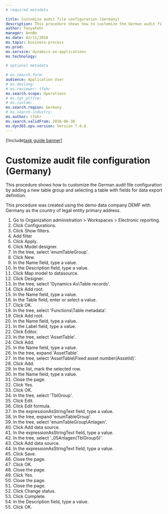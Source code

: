 ```yaml
--- 
# required metadata 
 
title: Customize audit file configuration (Germany)
description: This procedure shows how to customize the German audit file configuration by adding a new table group and selecting a table with fields for data export definition. 
author: TonyaFehr 
manager: AnnBe 
ms.date: 02/11/2016
ms.topic: business-process 
ms.prod:  
ms.service: dynamics-ax-applications 
ms.technology:  
 
# optional metadata 
 
# ms.search.form:   
audience: Application User 
# ms.devlang:  
# ms.reviewer: tfehr 
ms.search.scope: Operations 
# ms.tgt_pltfrm:  
# ms.custom:  
ms.search.region: Germany
# ms.search.industry: 
ms.author: tfehr 
ms.search.validFrom: 2016-06-30 
ms.dyn365.ops.version: Version 7.0.0 
---
```


[!include[task guide banner](../../includes/task-guide-banner.md)]

# Customize audit file configuration (Germany)

This procedure shows how to customize the German audit file configuration by adding a new table group and selecting a table with fields for data export definition. 
This procedure was created using the demo data company DEMF with Germany as the country of legal entity primary address.

1. Go to Organization administration > Workspaces > Electronic reporting.
2. Click Configurations.
3. Click Show filters.
4. Add filter
5. Click Apply.
6. Click Model designer.
7. In the tree, select 'enumTableGroup'.
8. Click New.
9. In the Name field, type a value.
10. In the Description field, type a value.
11. Click Map model to datasource.
12. Click Designer.
13. In the tree, select 'Dynamics Ax\Table records'.
14. Click Add root.
15. In the Name field, type a value.
16. In the Table field, enter or select a value.
17. Click OK.
18. In the tree, select 'Functions\Table metadata'.
19. Click Add root.
20. In the Name field, type a value.
21. In the Label field, type a value.
22. Click Editor.
23. In the tree, select 'AssetTable'.
24. Click Add.
25. In the Name field, type a value.
26. In the tree, expand 'AssetTable'.
27. In the tree, select 'AssetTable\Fixed asset number(AssetId)'.
28. Click Add.
29. In the list, mark the selected row.
30. In the Name field, type a value.
31. Close the page.
32. Click Yes.
33. Click OK.
34. In the tree, select 'TblGroup'.
35. Click Edit.
36. Click Edit formula.
37. In the expressionAsStringText field, type a value.
38. In the tree, expand 'enumTableGroup'.
39. In the tree, select 'enumTableGroup\Anlagen'.
40. Click Add data source.
41. In the expressionAsStringText field, type a value.
42. In the tree, select '_05Anlagen(TblGroup5)'.
43. Click Add data source.
44. In the expressionAsStringText field, type a value.
45. Click Save.
46. Close the page.
47. Click OK.
48. Close the page.
49. Click Yes.
50. Close the page.
51. Close the page.
52. Click Change status.
53. Click Complete.
54. In the Description field, type a value.
55. Click OK.

